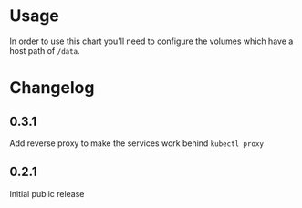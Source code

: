 # Usage

In order to use this chart you'll need to configure the volumes which have a host path of `/data`.

# Changelog

## 0.3.1

Add reverse proxy to make the services work behind `kubectl proxy`

## 0.2.1

Initial public release
